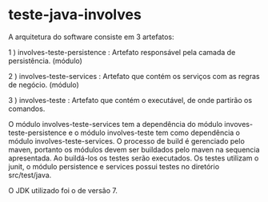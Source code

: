 # teste-java-involves

A arquitetura do software consiste em 3 artefatos:

1 ) involves-teste-persistence : Artefato responsável pela camada de persistência. (módulo) 

2 ) involves-teste-services : Artefato que contém os serviços com as regras de negócio. (módulo) 

3 ) involves-teste : Artefato que contém o executável, de onde partirão os comandos. 


O módulo involves-teste-services tem a dependência do módulo invoves-teste-persistence e o módulo involves-teste tem como dependência o módulo involves-teste-services.
O processo de build é gerenciado pelo maven, portanto os módulos devem ser buildados pelo maven na sequencia apresentada. Ao buildá-los 
os testes serão executados. Os testes utilizam o junit, o módulo persistence e services possui testes no diretório src/test/java.

O JDK utilizado foi o de versão 7. 
